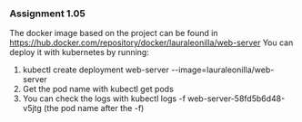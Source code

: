 ### Assignment 1.05

The docker image based on the project can be found in https://hub.docker.com/repository/docker/lauraleonilla/web-server
You can deploy it with kubernetes by running:

1. kubectl create deployment web-server --image=lauraleonilla/web-server
2. Get the pod name with kubectl get pods
3. You can check the logs with kubectl logs -f web-server-58fd5b6d48-v5jtg (the pod name after the -f)